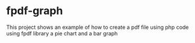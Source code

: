 # fpdf-graph
This project shows an example of how to create a pdf file using php code using fpdf library a pie chart and a bar graph
